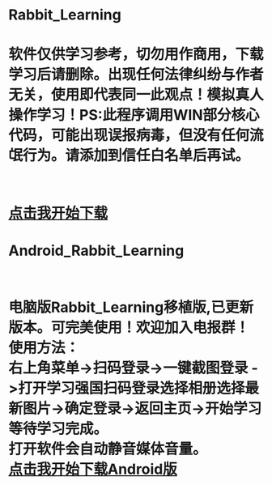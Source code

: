 # Rabbit_Learning
<h1>软件仅供学习参考，切勿用作商用，下载学习后请删除。出现任何法律纠纷与作者无关，使用即代表同一此观点！模拟真人操作学习！PS:此程序调用WIN部分核心代码，可能出现误报病毒，但没有任何流氓行为。请添加到信任白名单后再试。<h1><br>
<a href="https://github.com/DyingLight12/Rabbit_Learning/releases/download/win32%2F64/RabbitLearning.exe">点击我开始下载</a>
<h1>Android_Rabbit_Learning<h1><br>
电脑版Rabbit_Learning移植版,已更新版本。可完美使用！欢迎加入电报群！<br>
  使用方法：<br>
  右上角菜单->扫码登录->一键截图登录 ->打开学习强国扫码登录选择相册选择最新图片->确定登录->返回主页->开始学习等待学习完成。<br>
  打开软件会自动静音媒体音量。<br>
  <a href="https://github.com/DyingLight12/Rabbit_Learning/releases">点击我开始下载Android版</a>
